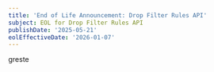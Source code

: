 ```yaml
---
title: 'End of Life Announcement: Drop Filter Rules API'
subject: EOL for Drop Filter Rules API
publishDate: '2025-05-21'
eolEffectiveDate: '2026-01-07'
---
```



greste